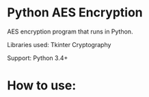 # Python AES Encryption
AES encryption program that runs in Python.

Libraries used:
Tkinter
Cryptography

Support:
Python 3.4+

# How to use:
